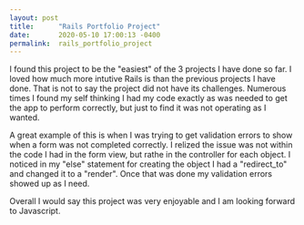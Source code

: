 ```yaml
---
layout: post
title:      "Rails Portfolio Project"
date:       2020-05-10 17:00:13 -0400
permalink:  rails_portfolio_project
---
```



I found this project to be the "easiest" of the 3 projects I have done so far.  I loved how much more intutive Rails is than the previous projects I have done.  That is not to say the project did not have its challenges.  Numerous times I found my self thinking I had my code exactly as was needed to get the app to perform correctly, but just to find it was not operating as I wanted.  

A great example of this is when I was trying to get validation errors to show when a form was not completed correctly.  I relized the issue was not within the code I had in the form view, but rathe in the controller for each object.  I noticed in my "else" statement for creating the object I had a "redirect_to" and changed it to a "render".  Once that was done my validation errors showed up as I need.

Overall I would say this project was very enjoyable and I am looking forward to Javascript.
